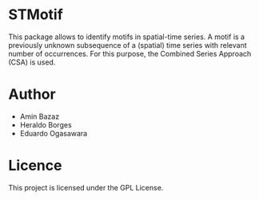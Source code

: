 # STMotif

This package allows to identify motifs in spatial-time series. A motif is a previously unknown subsequence of a (spatial) time series with relevant number of occurrences. For this purpose, the Combined Series Approach (CSA) is used.

# Author

- Amin Bazaz
- Heraldo Borges
- Eduardo Ogasawara


# Licence

This project is licensed under the GPL License.
